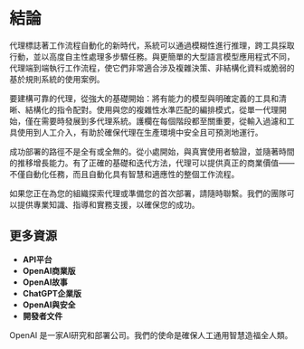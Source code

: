 # 結論

代理標誌著工作流程自動化的新時代，系統可以通過模糊性進行推理，跨工具採取行動，並以高度自主性處理多步驟任務。與更簡單的大型語言模型應用程式不同，代理端到端執行工作流程，使它們非常適合涉及複雜決策、非結構化資料或脆弱的基於規則系統的使用案例。

要建構可靠的代理，從強大的基礎開始：將有能力的模型與明確定義的工具和清晰、結構化的指令配對。使用與您的複雜性水準匹配的編排模式，從單一代理開始，僅在需要時發展到多代理系統。護欄在每個階段都至關重要，從輸入過濾和工具使用到人工介入，有助於確保代理在生產環境中安全且可預測地運行。

成功部署的路徑不是全有或全無的。從小處開始，與真實使用者驗證，並隨著時間的推移增長能力。有了正確的基礎和迭代方法，代理可以提供真正的商業價值——不僅自動化任務，而且自動化具有智慧和適應性的整個工作流程。

如果您正在為您的組織探索代理或準備您的首次部署，請隨時聯繫。我們的團隊可以提供專業知識、指導和實務支援，以確保您的成功。

## 更多資源

- **API平台**
- **OpenAI商業版**
- **OpenAI故事**
- **ChatGPT企業版**
- **OpenAI與安全**
- **開發者文件**

OpenAI 是一家AI研究和部署公司。我們的使命是確保人工通用智慧造福全人類。
